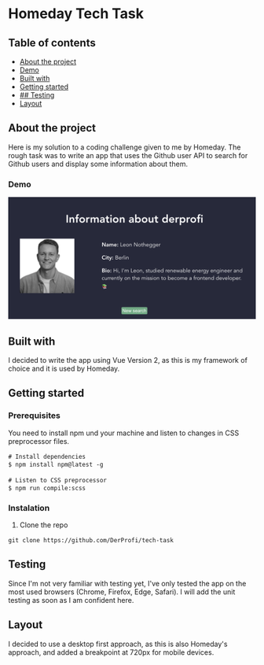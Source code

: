 # Homeday Tech Task
## Table of contents
* [About the project](#about)
* [Demo](https://github.com/DerProfi/tech-task/blob/e653e8cf7ce96d4892af4724c230e6d4232dae0a/README.md#L11-L11)
* [Built with](https://github.com/DerProfi/tech-task/blob/e653e8cf7ce96d4892af4724c230e6d4232dae0a/README.md#L14-L14)
* [Getting started](https://github.com/DerProfi/tech-task/blob/e653e8cf7ce96d4892af4724c230e6d4232dae0a/README.md#L18-L18)
* [## Testing](https://github.com/DerProfi/tech-task/blob/e653e8cf7ce96d4892af4724c230e6d4232dae0a/README.md#L36-L36)
* [Layout](https://github.com/DerProfi/tech-task/blob/e653e8cf7ce96d4892af4724c230e6d4232dae0a/README.md#L41-L41)

## About the project <a name="about"></a>

Here is my solution to a coding challenge given to me by Homeday. The rough task was to write an app that uses the Github user API to search for Github users and display some information about them.

### Demo
![alt text](src/images/demo.png)

## Built with

I decided to write the app using Vue Version 2, as this is my framework of choice and it is used by Homeday.

## Getting started
### Prerequisites
You need to install npm und your machine and listen to changes in CSS preprocessor files.
```
# Install dependencies
$ npm install npm@latest -g

# Listen to CSS preprocessor
$ npm run compile:scss
```
### Instalation
1. Clone the repo
```
git clone https://github.com/DerProfi/tech-task
```

## Testing
Since I'm not very familiar with testing yet, I've only tested the app on the most used browsers (Chrome, Firefox, Edge, Safari).
I will add the unit testing as soon as I am confident here.

## Layout
I decided to use a desktop first approach, as this is also Homeday's approach, and added a breakpoint at 720px for mobile devices.
